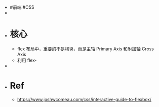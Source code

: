 - #前端 #CSS
-
- # 核心
	- flex 布局中，重要的不是横竖，而是主轴 Primary Axis 和附加轴 Cross Axis
	- 利用 flex-
-
- # Ref
	- https://www.joshwcomeau.com/css/interactive-guide-to-flexbox/